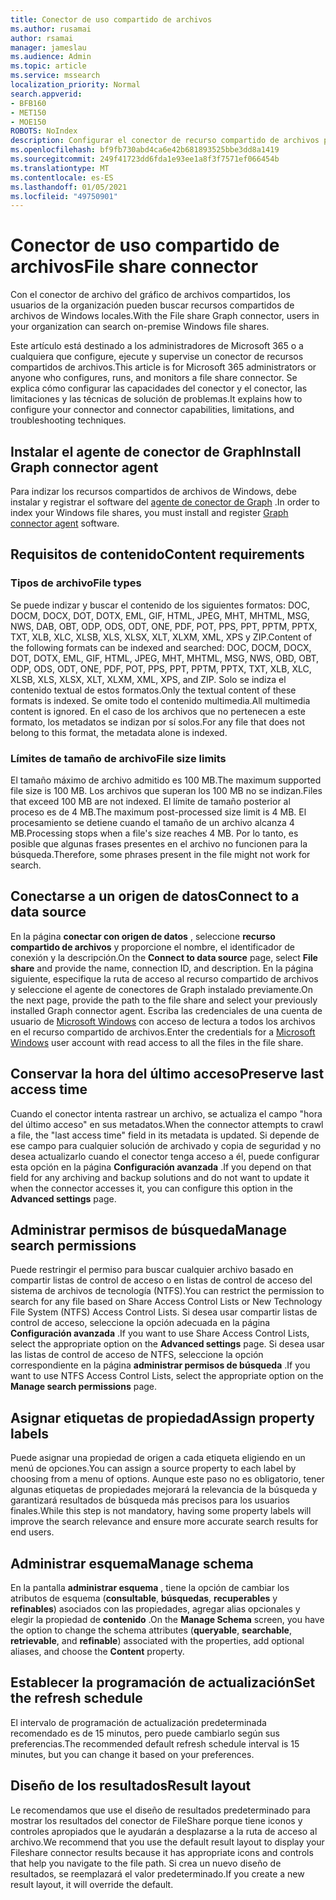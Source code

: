 ```yaml
---
title: Conector de uso compartido de archivos
ms.author: rusamai
author: rsamai
manager: jameslau
ms.audience: Admin
ms.topic: article
ms.service: mssearch
localization_priority: Normal
search.appverid:
- BFB160
- MET150
- MOE150
ROBOTS: NoIndex
description: Configurar el conector de recurso compartido de archivos para Microsoft Search
ms.openlocfilehash: bf9fb730abd4ca6e42b681893525bbe3dd8a1419
ms.sourcegitcommit: 249f41723dd6fda1e93ee1a8f3f7571ef066454b
ms.translationtype: MT
ms.contentlocale: es-ES
ms.lasthandoff: 01/05/2021
ms.locfileid: "49750901"
---
```

# <a name="file-share-connector"></a><span data-ttu-id="bc131-103">Conector de uso compartido de archivos</span><span class="sxs-lookup"><span data-stu-id="bc131-103">File share connector</span></span>

<span data-ttu-id="bc131-104">Con el conector de archivo del gráfico de archivos compartidos, los usuarios de la organización pueden buscar recursos compartidos de archivos de Windows locales.</span><span class="sxs-lookup"><span data-stu-id="bc131-104">With the File share Graph connector, users in your organization can search on-premise Windows file shares.</span></span>

<span data-ttu-id="bc131-105">Este artículo está destinado a los administradores de Microsoft 365 o a cualquiera que configure, ejecute y supervise un conector de recursos compartidos de archivos.</span><span class="sxs-lookup"><span data-stu-id="bc131-105">This article is for Microsoft 365 administrators or anyone who configures, runs, and monitors a file share connector.</span></span> <span data-ttu-id="bc131-106">Se explica cómo configurar las capacidades del conector y el conector, las limitaciones y las técnicas de solución de problemas.</span><span class="sxs-lookup"><span data-stu-id="bc131-106">It explains how to configure your connector and connector capabilities, limitations, and troubleshooting techniques.</span></span>

## <a name="install-graph-connector-agent"></a><span data-ttu-id="bc131-107">Instalar el agente de conector de Graph</span><span class="sxs-lookup"><span data-stu-id="bc131-107">Install Graph connector agent</span></span>

<span data-ttu-id="bc131-108">Para indizar los recursos compartidos de archivos de Windows, debe instalar y registrar el software del [agente de conector de Graph](on-prem-agent.md) .</span><span class="sxs-lookup"><span data-stu-id="bc131-108">In order to index your Windows file shares, you must install and register [Graph connector agent](on-prem-agent.md) software.</span></span>

## <a name="content-requirements"></a><span data-ttu-id="bc131-109">Requisitos de contenido</span><span class="sxs-lookup"><span data-stu-id="bc131-109">Content requirements</span></span>

### <a name="file-types"></a><span data-ttu-id="bc131-110">Tipos de archivo</span><span class="sxs-lookup"><span data-stu-id="bc131-110">File types</span></span>

<span data-ttu-id="bc131-111">Se puede indizar y buscar el contenido de los siguientes formatos: DOC, DOCM, DOCX, DOT, DOTX, EML, GIF, HTML, JPEG, MHT, MHTML, MSG, NWS, DAB, OBT, ODP, ODS, ODT, ONE, PDF, POT, PPS, PPT, PPTM, PPTX, TXT, XLB, XLC, XLSB, XLS, XLSX, XLT, XLXM, XML, XPS y ZIP.</span><span class="sxs-lookup"><span data-stu-id="bc131-111">Content of the following formats can be indexed and searched: DOC, DOCM, DOCX, DOT, DOTX, EML, GIF, HTML, JPEG, MHT, MHTML, MSG, NWS, OBD, OBT, ODP, ODS, ODT, ONE, PDF, POT, PPS, PPT, PPTM, PPTX, TXT, XLB, XLC, XLSB, XLS, XLSX, XLT, XLXM, XML, XPS, and ZIP.</span></span> <span data-ttu-id="bc131-112">Solo se indiza el contenido textual de estos formatos.</span><span class="sxs-lookup"><span data-stu-id="bc131-112">Only the textual content of these formats is indexed.</span></span> <span data-ttu-id="bc131-113">Se omite todo el contenido multimedia.</span><span class="sxs-lookup"><span data-stu-id="bc131-113">All multimedia content is ignored.</span></span> <span data-ttu-id="bc131-114">En el caso de los archivos que no pertenecen a este formato, los metadatos se indizan por sí solos.</span><span class="sxs-lookup"><span data-stu-id="bc131-114">For any file that does not belong to this format, the metadata alone is indexed.</span></span>

### <a name="file-size-limits"></a><span data-ttu-id="bc131-115">Límites de tamaño de archivo</span><span class="sxs-lookup"><span data-stu-id="bc131-115">File size limits</span></span>

<span data-ttu-id="bc131-116">El tamaño máximo de archivo admitido es 100 MB.</span><span class="sxs-lookup"><span data-stu-id="bc131-116">The maximum supported file size is 100 MB.</span></span> <span data-ttu-id="bc131-117">Los archivos que superan los 100 MB no se indizan.</span><span class="sxs-lookup"><span data-stu-id="bc131-117">Files that exceed 100 MB are not indexed.</span></span> <span data-ttu-id="bc131-118">El límite de tamaño posterior al proceso es de 4 MB.</span><span class="sxs-lookup"><span data-stu-id="bc131-118">The maximum post-processed size limit is 4 MB.</span></span> <span data-ttu-id="bc131-119">El procesamiento se detiene cuando el tamaño de un archivo alcanza 4 MB.</span><span class="sxs-lookup"><span data-stu-id="bc131-119">Processing stops when a file's size reaches 4 MB.</span></span> <span data-ttu-id="bc131-120">Por lo tanto, es posible que algunas frases presentes en el archivo no funcionen para la búsqueda.</span><span class="sxs-lookup"><span data-stu-id="bc131-120">Therefore, some phrases present in the file might not work for search.</span></span>

## <a name="connect-to-a-data-source"></a><span data-ttu-id="bc131-121">Conectarse a un origen de datos</span><span class="sxs-lookup"><span data-stu-id="bc131-121">Connect to a data source</span></span>

<span data-ttu-id="bc131-122">En la página **conectar con origen de datos** , seleccione **recurso compartido de archivos** y proporcione el nombre, el identificador de conexión y la descripción.</span><span class="sxs-lookup"><span data-stu-id="bc131-122">On the **Connect to data source** page, select **File share** and provide the name, connection ID, and description.</span></span> <span data-ttu-id="bc131-123">En la página siguiente, especifique la ruta de acceso al recurso compartido de archivos y seleccione el agente de conectores de Graph instalado previamente.</span><span class="sxs-lookup"><span data-stu-id="bc131-123">On the next page, provide the path to the file share and select your previously installed Graph connector agent.</span></span> <span data-ttu-id="bc131-124">Escriba las credenciales de una cuenta de usuario de [Microsoft Windows](https://microsoft.com/windows) con acceso de lectura a todos los archivos en el recurso compartido de archivos.</span><span class="sxs-lookup"><span data-stu-id="bc131-124">Enter the credentials for a [Microsoft Windows](https://microsoft.com/windows) user account with read access to all the files in the file share.</span></span>

## <a name="preserve-last-access-time"></a><span data-ttu-id="bc131-125">Conservar la hora del último acceso</span><span class="sxs-lookup"><span data-stu-id="bc131-125">Preserve last access time</span></span>

<span data-ttu-id="bc131-126">Cuando el conector intenta rastrear un archivo, se actualiza el campo "hora del último acceso" en sus metadatos.</span><span class="sxs-lookup"><span data-stu-id="bc131-126">When the connector attempts to crawl a file, the "last access time" field in its metadata is updated.</span></span> <span data-ttu-id="bc131-127">Si depende de ese campo para cualquier solución de archivado y copia de seguridad y no desea actualizarlo cuando el conector tenga acceso a él, puede configurar esta opción en la página **Configuración avanzada** .</span><span class="sxs-lookup"><span data-stu-id="bc131-127">If you depend on that field for any archiving and backup solutions and do not want to update it when the connector accesses it, you can configure this option in the **Advanced settings** page.</span></span>

## <a name="manage-search-permissions"></a><span data-ttu-id="bc131-128">Administrar permisos de búsqueda</span><span class="sxs-lookup"><span data-stu-id="bc131-128">Manage search permissions</span></span>

<span data-ttu-id="bc131-129">Puede restringir el permiso para buscar cualquier archivo basado en compartir listas de control de acceso o en listas de control de acceso del sistema de archivos de tecnología (NTFS).</span><span class="sxs-lookup"><span data-stu-id="bc131-129">You can restrict the permission to search for any file based on Share Access Control Lists or New Technology File System (NTFS) Access Control Lists.</span></span> <span data-ttu-id="bc131-130">Si desea usar compartir listas de control de acceso, seleccione la opción adecuada en la página **Configuración avanzada** .</span><span class="sxs-lookup"><span data-stu-id="bc131-130">If you want to use Share Access Control Lists, select the appropriate option on the **Advanced settings** page.</span></span> <span data-ttu-id="bc131-131">Si desea usar las listas de control de acceso de NTFS, seleccione la opción correspondiente en la página **administrar permisos de búsqueda** .</span><span class="sxs-lookup"><span data-stu-id="bc131-131">If you want to use NTFS Access Control Lists, select the appropriate option on the **Manage search permissions** page.</span></span>

## <a name="assign-property-labels"></a><span data-ttu-id="bc131-132">Asignar etiquetas de propiedad</span><span class="sxs-lookup"><span data-stu-id="bc131-132">Assign property labels</span></span>

<span data-ttu-id="bc131-133">Puede asignar una propiedad de origen a cada etiqueta eligiendo en un menú de opciones.</span><span class="sxs-lookup"><span data-stu-id="bc131-133">You can assign a source property to each label by choosing from a menu of options.</span></span> <span data-ttu-id="bc131-134">Aunque este paso no es obligatorio, tener algunas etiquetas de propiedades mejorará la relevancia de la búsqueda y garantizará resultados de búsqueda más precisos para los usuarios finales.</span><span class="sxs-lookup"><span data-stu-id="bc131-134">While this step is not mandatory, having some property labels will improve the search relevance and ensure more accurate search results for end users.</span></span>

## <a name="manage-schema"></a><span data-ttu-id="bc131-135">Administrar esquema</span><span class="sxs-lookup"><span data-stu-id="bc131-135">Manage schema</span></span>

<span data-ttu-id="bc131-136">En la pantalla **administrar esquema** , tiene la opción de cambiar los atributos de esquema (**consultable**, **búsquedas**, **recuperables** y **refinables**) asociados con las propiedades, agregar alias opcionales y elegir la propiedad de **contenido** .</span><span class="sxs-lookup"><span data-stu-id="bc131-136">On the **Manage Schema** screen, you have the option to change the schema attributes (**queryable**, **searchable**, **retrievable**, and **refinable**) associated with the properties, add optional aliases, and choose the **Content** property.</span></span>

## <a name="set-the-refresh-schedule"></a><span data-ttu-id="bc131-137">Establecer la programación de actualización</span><span class="sxs-lookup"><span data-stu-id="bc131-137">Set the refresh schedule</span></span>

<span data-ttu-id="bc131-138">El intervalo de programación de actualización predeterminada recomendado es de 15 minutos, pero puede cambiarlo según sus preferencias.</span><span class="sxs-lookup"><span data-stu-id="bc131-138">The recommended default refresh schedule interval is 15 minutes, but you can change it based on your preferences.</span></span>

## <a name="result-layout"></a><span data-ttu-id="bc131-139">Diseño de los resultados</span><span class="sxs-lookup"><span data-stu-id="bc131-139">Result layout</span></span>

<span data-ttu-id="bc131-140">Le recomendamos que use el diseño de resultados predeterminado para mostrar los resultados del conector de FileShare porque tiene iconos y controles apropiados que le ayudarán a desplazarse a la ruta de acceso al archivo.</span><span class="sxs-lookup"><span data-stu-id="bc131-140">We recommend that you use the default result layout to display your Fileshare connector results because it has appropriate icons and controls that help you navigate to the file path.</span></span> <span data-ttu-id="bc131-141">Si crea un nuevo diseño de resultados, se reemplazará el valor predeterminado.</span><span class="sxs-lookup"><span data-stu-id="bc131-141">If you create a new result layout, it will override the default.</span></span>
